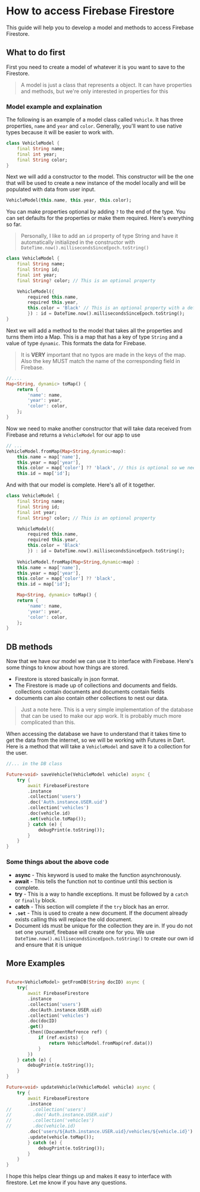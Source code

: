 # How to access Firebase Firestore

This guide will help you to develop a model and methods to access Firebase Firestore.

## What to do first

First you need to create a model of whatever it is you want to save to the Firestore.

> A model is just a class that represents a object. It can have properties and methods, but we're only interested in properties for this

### Model example and explaination

  The following is an example of a model class called `Vehicle`. It has three properties, `name` and `year` and `color`. Generally, you'll want to use native types because it will be easier to work with.

```dart
class VehicleModel {
    final String name;
    final int year;
    final String color;
}
```

Next we will add a constructor to the model. This constructor will be the one that will be used to create a new instance of the model locally and will be populated with data from user input.

```dart
VehicleModel(this.name, this.year, this.color);
```

You can make properties optional by adding `?` to the end of the type. You can set defaults for the properties or make them required. Here's everything so far.

> Personally, I like to add an `id` property of type String and have it automatically initialized in the constructor with `DateTime.now().millisecondsSinceEpoch.toString()`

```dart
class VehicleModel {
    final String name;
    final String id;
    final int year;
    final String? color; // This is an optional property 

    VehicleModel({
        required this.name, 
        required this.year, 
        this.color = 'Black' // This is an optional property with a default value,
        }) : id = DateTime.now().millisecondsSinceEpoch.toString();
}
```

Next we will add a method to the model that takes all the properties and turns them into a Map. This is a map that has a key of type `String` and a value of type `dynamic`. This formats the data for Firebase.

> It is **VERY** important that no typos are made in the keys of the map. Also the key MUST match the name of the corresponding field in Firebase.

```dart
//....
Map<String, dynamic> toMap() {
    return {
        'name': name,
        'year': year,
        'color': color,
    };
}
```

Now we need to make another constructor that will take data received from Firebase and returns a `VehicleModel` for our app to use

```dart
// ...
VehicleModel.fromMap(Map<String,dynamic>map):
    this.name = map['name'],
    this.year = map['year'],
    this.color = map['color'] ?? 'black', // this is optional so we need to be able to handle it if it's null we use `??` for that
    this.id = map['id'];
```

And with that our model is complete. Here's all of it together.

```dart
class VehicleModel {
    final String name;
    final String id;
    final int year;
    final String? color; // This is an optional property 

    VehicleModel({
        required this.name, 
        required this.year, 
        this.color = 'Black'
        }) : id = DateTime.now().millisecondsSinceEpoch.toString();
    
    VehicleModel.fromMap(Map<String,dynamic>map) :
    this.name = map['name'],
    this.year = map['year'],
    this.color = map['color'] ?? 'black',
    this.id = map['id'];

    Map<String, dynamic> toMap() {
    return {
        'name': name,
        'year': year,
        'color': color,
    };
}
```

## DB methods

Now that we have our model we can use it to interface with Firebase. Here's some things to know about how things are stored.

- Firestore is stored basically in json format.
- The Firestore is made up of collections and documents and fields. collections contain documents and documents contain fields
- documents can also contain other collections to nest our data.

> Just a note here. This is a very simple implementation of the database that can be used to make our app work. It is probably much more complicated than this.

When accessing the database we have to understand that it takes time to get the data from the internet, so we will be working with Futures in  Dart. Here is a method that will take a `VehicleModel` and save it to a collection for the user.

```dart
//... in the DB class

Future<void> saveVehicle(VehicleModel vehicle) async {
    try {
        await FirebaseFirestore
        .instance
        .collection('users')
        .doc('Auth.instance.USER.uid')
        .collection('vehicles')
        .doc(vehicle.id)
        .set(vehicle.toMap());
        } catch (e) {
            debugPrint(e.toString());
        }
    }
}
```

### Some things about the above code

- **async** - This keyword is used to make the function asynchronously.
- **await** - This tells the function not to continue until this section is complete.
- **try** - This is a way to handle exceptions. It must be followed by a `catch` or `finally` block.
- **catch** - This section will complete if the `try` block has an error.
- **`.set`** - This is used to create a new document. If the document already exists calling this will replace the old document.
- Document ids must be unique for the collection they are in. If you do not set one yourself, firebase will create one for you. We use `DateTime.now().millisecondsSinceEpoch.toString()` to create our own id and ensure that it is unique

## More Examples

```dart

Future<VehicleModel> getFromDB(String docID) async {
    try{
        await FirebaseFirestore
        .instance
        .collection('users')
        .doc(Auth.instance.USER.uid)
        .collection('vehicles')
        .doc(docID)
        .get()
        .then((DocumentRefrence ref) {
            if (ref.exists) {
                return VehicleModel.fromMap(ref.data())
            }
        })
    } catch (e) {
        debugPrint(e.toString());
    }
}

Future<void> updateVehicle(VehicleModel vehicle) async {
    try {
        await FirebaseFirestore
        .instance
//        .collection('users')
//        .doc('Auth.instance.USER.uid')
//        .collection('vehicles')
//        .doc(vehicle.id)
        .doc('users/${Auth.instance.USER.uid}/vehicles/${vehicle.id}') // This line of code gets the same document as the four lines above commented out above.
        .update(vehicle.toMap());
        } catch (e) {
            debugPrint(e.toString());
        }
    }
}

```

I hope this helps clear things up and makes it easy to interface with firestore. Let me know if you have any questions.